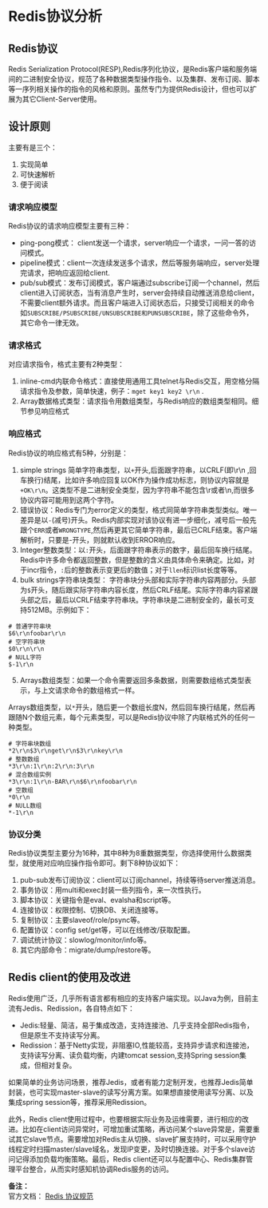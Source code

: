 # Redis协议分析
## Redis协议
Redis Serialization Protocol(RESP),Redis序列化协议，是Redis客户端和服务端间的二进制安全协议，规范了各种数据类型操作指令、以及集群、发布订阅、脚本等一序列相关操作的指令的风格和原则。虽然专门为提供Redis设计，但也可以扩展为其它Client-Server使用。

## 设计原则
主要有是三个：
1. 实现简单
2. 可快速解析
3. 便于阅读
### 请求响应模型
Redis协议的请求响应模型主要有三种：
+ ping-pong模式： client发送一个请求，server响应一个请求，一问一答的访问模式。
+ pipeline模式：client一次连续发送多个请求，然后等服务端响应，server处理完请求，把响应返回给client.
+ pub/sub模式：发布订阅模式，客户端通过subscribe订阅一个channel，然后client进入订阅状态，当有消息产生时，server会持续自动推送消息给client，不需要client额外请求。而且客户端进入订阅状态后，只接受订阅相关的命令如`SUBSCRIBE/PSUBSCRIBE/UNSUBSCRIBE和PUNSUBSCRIBE`，除了这些命令外，其它命令一律无效。
### 请求格式
对应请求指令，格式主要有2种类型：
1. inline-cmd内联命令格式：直接使用通用工具telnet与Redis交互，用空格分隔请求指令及参数，简单快速，例子：`mget key1 key2 \r\n` .
2. Array数据格式类型：请求指令用数组类型，与Redis响应的数组类型相同。细节参见响应格式

### 响应格式
Redis协议的响应格式有5种，分别是：
1. simple strings 简单字符串类型，以`+`开头,后面跟字符串，以CRLF(即\r\n ,回车换行)结尾，比如许多响应回复以OK作为操作成功标志，则协议内容就是`+OK\r\n`。这类型不是二进制安全类型，因为字符串不能包含\r或者\n,而很多协议内容可能用到这两个字符。
2. 错误协议：Redis专门为error定义的类型，格式同简单字符串类型类似。唯一差异是以`-`(减号)开头。Redis内部实现对该协议有进一步细化，减号后一般先跟个`ERR`或者`WRONGTYPE`,然后再更其它简单字符串，最后已CRLF结束。客户端解析时，只要是-开头，则就默认收到ERROR响应。
3. Integer整数类型：以`:`开头，后面跟字符串表示的数字，最后回车换行结尾。Redis中许多命令都返回整数，但是整数的含义由具体命令来确定。比如，对于incr指令，`:`后的整数表示变更后的数值；对于`llen`标识list长度等等。
4. bulk strings字符串块类型： 字符串块分头部和实际字符串内容两部分。头部为`$`开头，随后跟实际字符串内容长度，然后CRLF结尾。实际字符串内容紧跟头部之后，最后以CRLF结束字符串块。字符串块是二进制安全的，最长可支持512MB。示例如下：
```shell
# 普通字符串块
$6\r\nfoobar\r\n
# 空字符串块
$0\r\n\r\n
# NULL字符
$-1\r\n
```
5. Arrays数组类型：如果一个命令需要返回多条数据，则需要数组格式类型表示，与上文请求命令的数组格式一样。

Arrays数组类型，以`*`开头，随后更一个数组长度N，然后回车换行结尾，然后再跟随N个数组元素，每个元素类型，可以是Redis协议中除了内联格式外的任何一种类型。
```shell
# 字符串块数组
*2\r\n$3\r\nget\r\n$3\r\nkey\r\n
# 整数数组
*3\r\n:1\r\n:2\r\n:3\r\n
# 混合数组实例
*3\r\n:1\r\n-BAR\r\n$6\r\nfoobar\r\n
# 空数组
*0\r\n
# NULL数组
*-1\r\n
```

### 协议分类
Redis协议类型主要分为16种，其中8种为8重数据类型，你选择使用什么数据类型，就使用对应响应操作指令即可。剩下8种协议如下：
1. pub-sub发布订阅协议：client可以订阅channel，持续等待server推送消息。
2. 事务协议：用multi和exec封装一些列指令，来一次性执行。
3. 脚本协议：关键指令是eval、evalsha和script等。
4. 连接协议：权限控制、切换DB、关闭连接等。
5. 复制协议：主要slaveof/role/psync等。
6. 配置协议：config set/get等，可以在线修改/获取配置。
7. 调试统计协议：slowlog/monitor/info等。
8. 其它内部命令：migrate/dump/restore等。

## Redis client的使用及改进
Redis使用广泛，几乎所有语言都有相应的支持客户端实现。以Java为例，目前主流有Jedis、Redission，各自特点如下：
+ Jedis:轻量、简洁，易于集成改造，支持连接池、几乎支持全部Redis指令，但是原生不支持读写分离。
+ Redission：基于Netty实现，非阻塞IO,性能较高，支持异步请求和连接池，支持读写分离、读负载均衡，内建tomcat session,支持Spring session集成，但相对复杂。

如果简单的业务访问场景，推荐Jedis，或者有能力定制开发，也推荐Jedis简单封装，也可实现master-slave的读写分离方案。如果想直接使用读写分离、以及集成spring session等，推荐采用Redission。

此外，Redis client使用过程中，也要根据实际业务及运维需要，进行相应的改进。比如在client访问异常时，可增加重试策略，再访问某个slave异常是，需要重试其它slave节点。需要增加对Redis主从切换、slave扩展支持时，可以采用守护线程定时扫描master/slave域名，发现IP变更，及时切换连接。对于多个slave访问记得添加负载均衡策略。最后，Redis client还可以与配置中心、Redis集群管理平台整合，从而实时感知机协调Redis服务的访问。 

**备注：**  
官方文档： [Redis 协议规范](https://redis.io/topics/protocol)